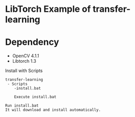 # LibTorch Example of transfer-learning


# Dependency
 * OpenCV 4.1.1
 * Libtorch 1.3

Install with Scripts

```
transfer-learning
 - Scripts
    -install.bat
    
    Execute install.bat     

Run install.bat
It will download and install automatically.
```

